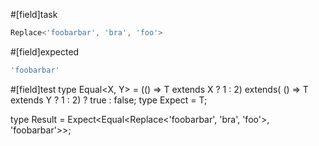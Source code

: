 #[field]task
```ts
Replace<'foobarbar', 'bra', 'foo'>
```

#[field]expected
```ts
'foobarbar'
```

#[field]test
type Equal<X, Y> = (<T>() => T extends X ? 1 : 2) extends(
    <T>() => T extends Y ? 1 : 2) ? true : false;
type Expect<T extends true> = T;

type Result = Expect<Equal<Replace<'foobarbar', 'bra', 'foo'>, 'foobarbar'>>;